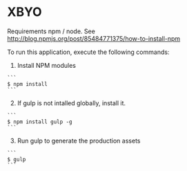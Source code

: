 # XBYO

Requirements npm / node. See http://blog.npmjs.org/post/85484771375/how-to-install-npm

To run this application, execute the following commands:

  1. Install NPM modules

    ```
    $ npm install
    ```

  2. If gulp is not intalled globally, install it.

    ```
    $ npm install gulp -g
    ```

  3. Run gulp to generate the production assets

    ```
    $ gulp
    ```